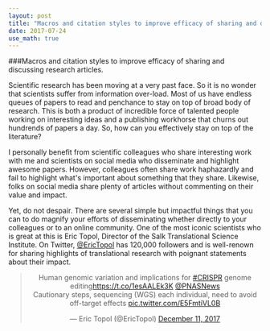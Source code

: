 ```yaml
---
layout: post
title: "Macros and citation styles to improve efficacy of sharing and discussing research articles."
date: 2017-07-24
use_math: true
---
```


###Macros and citation styles to improve efficacy of sharing and discussing research articles.

Scientific research has been moving at a very past face. So it is no wonder that scientists suffer from information over-load. Most of us have endless queues of papers to read and penchance to stay on top of broad body of research. This is both a product of incredible force of talented people working on interesting ideas and a publishing workhorse that churns out hundrends of papers a day. So, how can you effectively stay on top of the literature? 

I personally benefit from scientific colleagues who share interesting work with me and scientists on social media who disseminate and highlight awesome papers. However, colleagues often share work haphazardly and fail to highlight what's important about something that they  share. Likewise, folks on social media share plenty of articles without commenting on their value and impact. 

Yet, do not despair. There are several simple but impactful things that you can to do magnify your efforts of disseminating whether directly to your colleagues or to an online community. One of the most iconic scientists who is great at this is Eric Topol, Director of the Salk Translational Science Institute. On Twitter, [@EricTopol](https://twitter.com/EricTopol?ref_src=twsrc%5Egoogle%7Ctwcamp%5Eserp%7Ctwgr%5Eauthor) has 120,000 followers and is well-renown for sharing highlights of translational research with poignant statements about their impact. 

<center><blockquote class="twitter-tweet" data-lang="en"><p lang="en" dir="ltr">Human genomic variation and implications for <a href="https://twitter.com/hashtag/CRISPR?src=hash&amp;ref_src=twsrc%5Etfw">#CRISPR</a> genome editing<a href="https://t.co/1esAALEk3K">https://t.co/1esAALEk3K</a> <a href="https://twitter.com/PNASNews?ref_src=twsrc%5Etfw">@PNASNews</a><br>Cautionary steps, sequencing (WGS) each individual, need to avoid off-target effects <a href="https://t.co/E5FmtiVL0B">pic.twitter.com/E5FmtiVL0B</a></p>&mdash; Eric Topol (@EricTopol) <a href="https://twitter.com/EricTopol/status/940317967497097216?ref_src=twsrc%5Etfw">December 11, 2017</a></blockquote></center>
<script async src="https://platform.twitter.com/widgets.js" charset="utf-8"></script>
